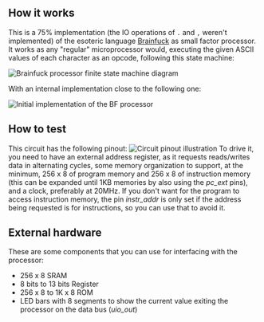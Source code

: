 <!---

This file is used to generate your project datasheet. Please fill in the information below and delete any unused
sections.

You can also include images in this folder and reference them in the markdown. Each image must be less than
512 kb in size, and the combined size of all images must be less than 1 MB.
-->

## How it works

This is a 75% implementation (the IO operations of `.` and `,` weren't implemented) of the esoteric language [Brainfuck](https://en.wikipedia.org/wiki/Brainfuck) as small factor processor.
It works as any "regular" microprocessor would, executing the given ASCII values of each character as an opcode, following this state machine:

![Brainfuck processor finite state machine diagram](fsm.png)

With an internal implementation close to the following one:

![Initial implementation of the BF processor](diagram.png)

## How to test

This circuit has the following pinout:
![Circuit pinout illustration](pinout.png)
To drive it, you need to have an external address register, as it requests reads/writes data in alternating cycles, some memory organization to support, at the minimum, 256 x 8 of program memory and 256 x 8 of instruction memory (this can be expanded until 1KB memories by also using the _pc_ext_ pins), and a clock, preferably at 20MHz. If you don't want for the program to access instruction memory, the pin _instr_addr_ is only set if the address being requested is for instructions, so you can use that to avoid it.

## External hardware

These are some components that you can use for interfacing with the processor:

- 256 x 8 SRAM
- 8 bits to 13 bits Register 
- 256 x 8 to 1K x 8 ROM 
- LED bars with 8 segments to show the current value exiting the processor on the data bus (_uio_out_)
